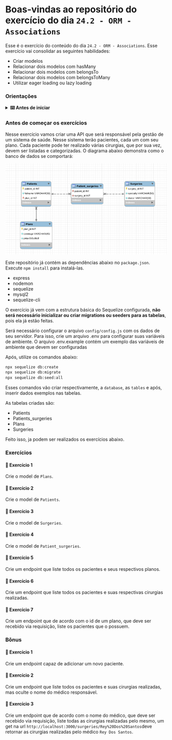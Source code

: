 # Boas-vindas ao repositório do exercício do dia `24.2 - ORM - Associations`


Esse é o exercício do conteúdo do dia `24.2 - ORM - Associations`. Esse exercício vai consolidar as seguintes habilidades:

* Criar modelos
* Relacionar dois modelos com hasMany
* Relacionar dois modelos com belongsTo
* Relacionar dois modelos com belongsToMany
* Utilizar eager loading ou lazy loading

### Orientações

<details>
  <summary><strong> ⌨️ Antes de iniciar</strong></summary>

  Crie um fork desse projeto e para isso siga esse [tutorial de como realizar um fork](https://guides.github.com/activities/forking/).

  Após feito o fork, clone o repositório criado para o seu computador.

  Rode o `npm install`.

  Vá para a branch master do seu projeto e execute o comando:

  git branch

  Mude para a branch sequelize-associations com o comando git checkout -b sequelize-associations. É nessa branch que você realizará a solução para o exercício.

  Observe o que deve ser feito nas instruções.

  Após a solução dos exercícios, abra um PR no seu repositório forkado e, se quiser, mergeie para a master, sinta-se a vontade!

  **Atenção!** Quando for criar o PR você irá se deparar com essa tela:

  ![PR do exercício](images/example-pr.png)

  É necessário realizar uma mudança. Clique no *base repository* como na imagem abaixo:

  ![Mudando a base do repositório](images/change-base.png)

  Mude para o seu repositório. Seu nome estará na frente do nome dele, por exemplo: `antonio/exercise-sequelize-associations`. Depois desse passo a página deve ficar assim:

  ![Após mudança](images/after-change.png)

  Agora basta criar o PULL REQUEST clicando no botão `Create Pull Request`.

  Para cada PR realize esse processo.
</details>

### Antes de começar os exercícios

Nesse exercício vamos criar uma API que será responsável pela gestão de um sistema de saúde. Nesse sistema terão pacientes, cada um com seu plano. Cada paciente pode ter realizado várias cirurgias, que por sua vez, devem ser listadas e categorizadas. O diagrama abaixo demonstra como o banco de dados se comportará:

![Diagrama](images/diagrama3.png)

Este repositório já contém as dependências abaixo no `package.json`. Execute `npm install` para instalá-las.

- express
- nodemon
- sequelize
- mysql2
- sequelize-cli

O exercício já vem com a estrutura básica do Sequelize configurada, **não será necessário inicializar ou criar migrations ou seeders para as tabelas**, pois ela já estão feitas. 

Será necessário configurar o arquivo `config/config.js` com os dados de seu servidor. Para isso, crie um arquivo .env para configurar suas variáveis de ambiente. O arquivo .env.example contém um exemplo das variáveis de ambiente que devem ser configuradas

Após, utilize os comandos abaixo:

```bash
npx sequelize db:create
npx sequelize db:migrate
npx sequelize db:seed:all
```

Esses comandos vão criar respectivamente, a `database`, as `tables` e após, inserir dados exemplos nas tabelas.

As tabelas criadas são:

- Patients
- Patients_surgeries
- Plans
- Surgeries

Feito isso, ja podem ser realizados os exercícios abaixo.


### Exercícios

#### 🚀 Exercício 1

Crie o model de `Plans`.

#### 🚀 Exercício 2

Crie o model de `Patients`.

#### 🚀 Exercício 3

Crie o model de `Surgeries`.

#### 🚀 Exercício 4

Crie o model de `Patient_surgeries`.

#### 🚀 Exercício 5

Crie um endpoint que liste todos os pacientes e seus respectivos planos.

#### 🚀 Exercício 6

Crie um endpoint que liste todos os pacientes e suas respectivas cirurgias realizadas.

#### 🚀 Exercício 7

Crie um endpoint que de acordo com o id de um plano, que deve ser recebido via requisição, liste os pacientes que o possuem.

### Bônus

#### 🚀 Exercício 1 

Crie um endpoint capaz de adicionar um novo paciente.

#### 🚀 Exercício 2

Crie um endpoint que liste todos os pacientes e suas cirurgias realizadas, mas oculte o nome do médico responsável.

#### 🚀 Exercício 3

Crie um endpoint que de acordo com o nome do médico, que deve ser recebido via requisição, liste todas as cirurgias realizadas pelo mesmo, um get na url `http://localhost:3000/surgeries/Rey%20Dos%20Santos`deve retornar as cirurgias realizadas pelo médico `Rey Dos Santos`.
